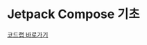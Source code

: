 # Jetpack Compose 기초
[코드랩 바로가기](https://developer.android.com/codelabs/jetpack-compose-basics?authuser=1&continue=https%3A%2F%2Fdeveloper.android.com%2Fcourses%2Fpathways%2Fcompose%3Fauthuser%3D1%23codelab-https%3A%2F%2Fdeveloper.android.com%2Fcodelabs%2Fjetpack-compose-basics)